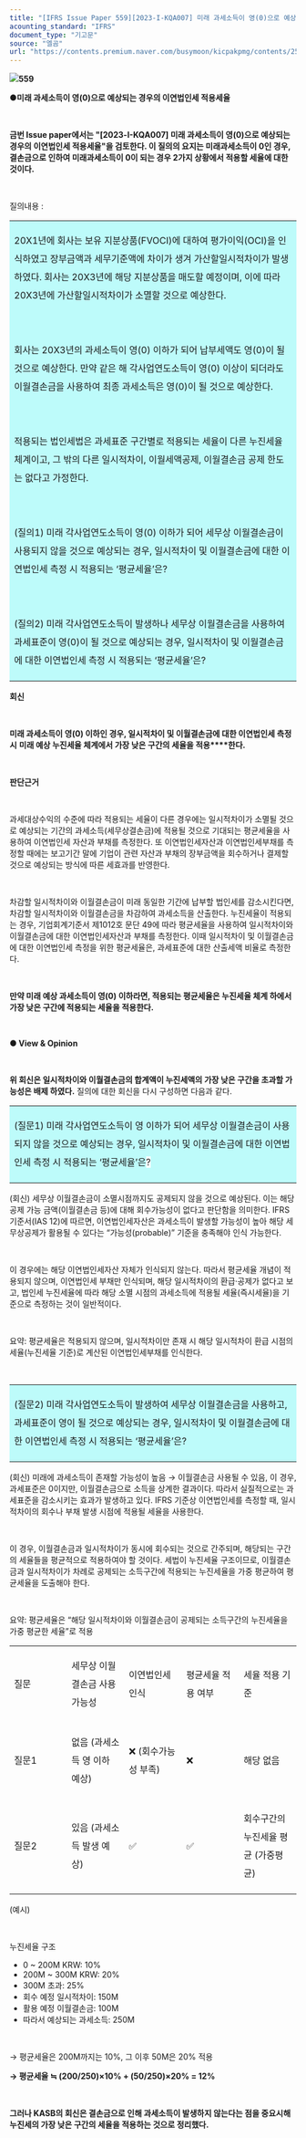 ```yaml
---
title: "[IFRS Issue Paper 559][2023-I-KQA007] 미래 과세소득이 영(0)으로 예상되는 경우의 이연법인세 적용세율"
acounting_standard: "IFRS"
document_type: "기고문"
source: "엘곰"
url: "https://contents.premium.naver.com/busymoon/kicpakpmg/contents/250414100309759wy"
---
```

![](https://n2.news.naver.com/l.gif?type=content)**559**

**●미래 과세소득이 영(0)으로 예상되는 경우의 이연법인세 적용세율**

**​**

**금번 Issue paper에서는 "\[2023-I-KQA007\] 미래 과세소득이 영(0)으로 예상되는 경우의 이연법인세 적용세율"을 검토한다. 이 질의의 요지는 미래과세소득이 0인 경우, 결손금으로 인하여 미래과세소득이 0이 되는 경우 2가지 상황에서 적용할 세율에 대한 것이다.**

**​**

질의내용 :

<table style=""><tbody><tr><td colspan="3" rowspan="1" style="width: 99.99%; height: 129.0px;  background-color: #bdfbfa;"><div><p style="line-height:2.0;"><span style="">20X1년에 회사는 보유 지분상품(FVOCI)에 대하여 평가이익(OCI)을 인식하였고 장부금액과 세무기준액에 차이가 생겨 가산할일시적차이가 발생하였다. 회사는 20X3년에 해당 지분상품을 매도할 예정이며, 이에 따라 20X3년에 가산할일시적차이가 소멸할 것으로 예상한다.</span></p></div><div><p style="line-height:2.0;"><span style="">​</span></p></div><div><p style="line-height:2.0;"><span style="">회사는 20X3년의 과세소득이 영(0) 이하가 되어 납부세액도 영(0)이 될 것으로 예상한다. 만약 같은 해 각사업연도소득이 영(0) 이상이 되더라도 이월결손금을 사용하여 최종 과세소득은 영(0)이 될 것으로 예상한다.</span></p></div><div><p style="line-height:2.0;"><span style="">​</span></p></div><div><p style="line-height:2.0;"><span style="">적용되는 법인세법은 과세표준 구간별로 적용되는 세율이 다른 누진세율 체계이고, 그 밖의 다른 일시적차이, 이월세액공제, 이월결손금 공제 한도는 없다고 가정한다.</span></p></div><div><p style="line-height:2.0;"><span style="">​</span></p></div><div><p style="line-height:2.0;"><span style="">(질의1) 미래 각사업연도소득이 영(0) 이하가 되어 세무상 이월결손금이 사용되지 않을 것으로 예상되는 경우, 일시적차이 및 이월결손금에 대한 이연법인세 측정 시 적용되는 ‘평균세율’은?</span></p></div><div><p style="line-height:2.0;"><span style="">​</span></p></div><div><p style="line-height:2.0;"><span style="">(질의2) 미래 각사업연도소득이 발생하나 세무상 이월결손금을 사용하여 과세표준이 영(0)이 될 것으로 예상되는 경우, 일시적차이 및 이월결손금에 대한 이연법인세 측정 시 적용되는 ‘평균세율’은?</span></p></div></td></tr></tbody></table>

**회신**

**​**

**미래 과세소득이 영(0) 이하인 경우, 일시적차이 및 이월결손금에 대한 이연법인세 측정 시** **미래 예상 누진세율 체계에서 가장 낮은 구간의 세율을 적용****한다.**

**​**

**판단근거**

**​**

과세대상수익의 수준에 따라 적용되는 세율이 다른 경우에는 일시적차이가 소멸될 것으로 예상되는 기간의 과세소득(세무상결손금)에 적용될 것으로 기대되는 평균세율을 사용하여 이연법인세 자산과 부채를 측정한다. 또 이연법인세자산과 이연법인세부채를 측정할 때에는 보고기간 말에 기업이 관련 자산과 부채의 장부금액을 회수하거나 결제할 것으로 예상되는 방식에 따른 세효과를 반영한다.

​

차감할 일시적차이와 이월결손금이 미래 동일한 기간에 납부할 법인세를 감소시킨다면, 차감할 일시적차이와 이월결손금을 차감하여 과세소득을 산출한다. 누진세율이 적용되는 경우, 기업회계기준서 제1012호 문단 49에 따라 평균세율을 사용하여 일시적차이와 이월결손금에 대한 이연법인세자산과 부채를 측정한다. 이때 일시적차이 및 이월결손금에 대한 이연법인세 측정을 위한 평균세율은, 과세표준에 대한 산출세액 비율로 측정한다.

**​**

**만약 미래 예상 과세소득이 영(0) 이하라면, 적용되는 평균세율은 누진세율 체계 하에서 가장 낮은 구간에 적용되는 세율을 적용한다.**

**​**

**● View & Opinion**

**​**

**위 회신은 일시적차이와 이월결손금의 합계액이 누진세액의 가장 낮은 구간을 초과할 가능성은 배제 하였다.** 질의에 대한 회신을 다시 구성하면 다음과 같다.

<table style=""><tbody><tr><td colspan="3" rowspan="1" style="width: 100.0%; height: 66.0px;  background-color: #bdfbfa;"><div><p style="line-height:2.0;"><span style="background-color:#bdfbfa;">(질문1) 미래 각사업연도소득이 영 이하가 되어 세무상 이월결손금이 사용되지 않을 것으로 예상되는 경우, 일시적차이 및 이월결손금에 대한 이연법인세 측정 시 적용되는 ‘평균세율’은</span><span style="">​</span><span style="background-color:#ffffff;">?</span></p></div></td></tr></tbody></table>

(회신) 세무상 이월결손금이 소멸시점까지도 공제되지 않을 것으로 예상된다. 이는 해당 공제 가능 금액(이월결손금 등)에 대해 회수가능성이 없다고 판단함을 의미한다. IFRS 기준서(IAS 12)에 따르면, 이연법인세자산은 과세소득이 발생할 가능성이 높아 해당 세무상공제가 활용될 수 있다는 “가능성(probable)” 기준을 충족해야 인식 가능한다.

​

이 경우에는 해당 이연법인세자산 자체가 인식되지 않는다. 따라서 평균세율 개념이 적용되지 않으며, 이연법인세 부채만 인식되며, 해당 일시적차이의 환급·공제가 없다고 보고, 법인세 누진세율에 따라 해당 소멸 시점의 과세소득에 적용될 세율(즉시세율)을 기준으로 측정하는 것이 일반적이다.

​

요약: 평균세율은 적용되지 않으며, 일시적차이만 존재 시 해당 일시적차이 환급 시점의 세율(누진세율 기준)로 계산된 이연법인세부채를 인식한다.

​

<table style=""><tbody><tr><td colspan="3" rowspan="1" style="width: 100.0%; height: 66.0px;  background-color: #bdfbfa;"><div><p style="line-height:2.0;"><span style="background-color:#bdfbfa;">(질문2) 미래 각사업연도소득이 발생하여 세무상 이월결손금을 사용하고, 과세표준이 영이 될 것으로 예상되는 경우, 일시적차이 및 이월결손금에 대한 이연법인세 측정 시 적용되는 ‘평균세율’은?</span></p></div></td></tr></tbody></table>

(회신) 미래에 과세소득이 존재할 가능성이 높음 → 이월결손금 사용될 수 있음, 이 경우, 과세표준은 0이지만, 이월결손금으로 소득을 상계한 결과이다. 따라서 실질적으로는 과세표준을 감소시키는 효과가 발생하고 있다. IFRS 기준상 이연법인세를 측정할 때, 일시적차이의 회수나 부채 발생 시점에 적용될 세율을 사용한다.

​

이 경우, 이월결손금과 일시적차이가 동시에 회수되는 것으로 간주되며, 해당되는 구간의 세율들을 평균적으로 적용하여야 할 것이다. 세법이 누진세율 구조이므로, 이월결손금과 일시적차이가 차례로 공제되는 소득구간에 적용되는 누진세율을 가중 평균하여 평균세율을 도출해야 한다.

​

요약: 평균세율은 “해당 일시적차이와 이월결손금이 공제되는 소득구간의 누진세율을 가중 평균한 세율”로 적용

<table style=""><tbody><tr><td colspan="1" rowspan="1" style="width: 20.0%; height: 40.0px;  "><div><p style="line-height:2.0;"><span style="">질문</span></p></div></td><td colspan="1" rowspan="1" style="width: 20.0%; height: 40.0px;  "><div><p style="line-height:2.0;"><span style="">세무상 이월결손금 사용 가능성</span></p></div></td><td colspan="1" rowspan="1" style="width: 20.0%; height: 40.0px;  "><div><p style="line-height:2.0;"><span style="">이연법인세 인식</span></p></div></td><td colspan="1" rowspan="1" style="width: 20.0%; height: 40.0px;  "><div><p style="line-height:2.0;"><span style="">평균세율 적용 여부</span></p></div></td><td colspan="1" rowspan="1" style="width: 20.0%; height: 40.0px;  "><div><p style="line-height:2.0;"><span style="">세율 적용 기준</span></p></div></td></tr><tr><td colspan="1" rowspan="1" style="width: 20.0%; height: 40.0px;  "><div><p style="line-height:2.0;"><span style="">질문1</span></p></div></td><td colspan="1" rowspan="1" style="width: 20.0%; height: 40.0px;  "><div><p style="line-height:2.0;"><span style="">없음 (과세소득 영 이하 예상)</span></p></div></td><td colspan="1" rowspan="1" style="width: 20.0%; height: 40.0px;  "><div><p style="line-height:2.0;"><span style="">❌ (회수가능성 부족)</span></p></div></td><td colspan="1" rowspan="1" style="width: 20.0%; height: 40.0px;  "><div><p style="line-height:2.0;"><span style="">❌</span></p></div></td><td colspan="1" rowspan="1" style="width: 20.0%; height: 40.0px;  "><div><p style="line-height:2.0;"><span style="">해당 없음</span></p></div></td></tr><tr><td colspan="1" rowspan="1" style="width: 20.0%; height: 40.0px;  "><div><p style="line-height:2.0;"><span style="">질문2</span></p></div></td><td colspan="1" rowspan="1" style="width: 20.0%; height: 40.0px;  "><div><p style="line-height:2.0;"><span style="">있음 (과세소득 발생 예상)</span></p></div></td><td colspan="1" rowspan="1" style="width: 20.0%; height: 40.0px;  "><div><p style="line-height:2.0;"><span style="">✅</span></p></div></td><td colspan="1" rowspan="1" style="width: 20.0%; height: 40.0px;  "><div><p style="line-height:2.0;"><span style="">✅</span></p></div></td><td colspan="1" rowspan="1" style="width: 20.0%; height: 40.0px;  "><div><p style="line-height:2.0;"><span style="">회수구간의 누진세율 평균 (가중평균)</span></p></div></td></tr></tbody></table>

(예시)

​

누진세율 구조

- 0 ~ 200M KRW: 10%
- 200M ~ 300M KRW: 20%
- 300M 초과: 25%
- 회수 예정 일시적차이: 150M
- 활용 예정 이월결손금: 100M
- 따라서 예상되는 과세소득: 250M

​

→ 평균세율은 200M까지는 10%, 그 이후 50M은 20% 적용

**→ 평균세율 ≒ (200/250)×10% + (50/250)×20% = 12%**

**​**

**그러나 KASB의 회신은 결손금으로 인해 과세소득이 발생하지 않는다는 점을 중요시해 누진세의 가장 낮은 구간의 세율을 적용하는 것으로 정리했다.**